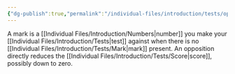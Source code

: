 ```yaml
---
{"dg-publish":true,"permalink":"/individual-files/introduction/tests/opposition/"}
---
```


A mark is a [[Individual Files/Introduction/Numbers\|number]] you make your [[Individual Files/Introduction/Tests\|test]] against when there is no [[Individual Files/Introduction/Tests/Mark\|mark]] present. An opposition directly reduces the [[Individual Files/Introduction/Tests/Score\|score]], possibly down to zero.
